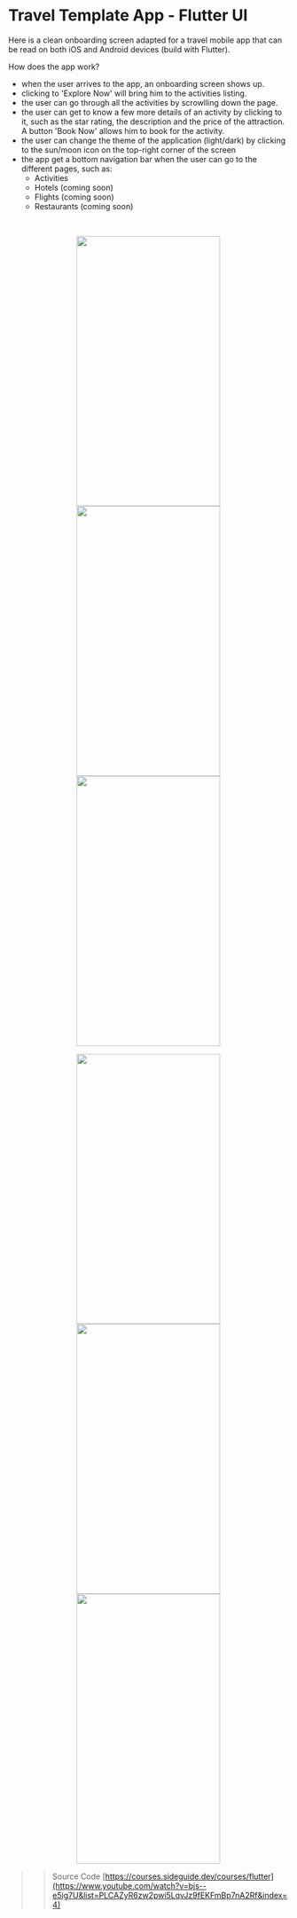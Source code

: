 # Travel Template App  - Flutter UI

Here is a clean onboarding screen adapted for a travel mobile app that can be read on both iOS and Android devices (build with Flutter). 

How does the app work?

 - when the user arrives to the app, an onboarding screen shows up. 
 - clicking to 'Explore Now' will bring him to the activities listing. 
 - the user can go through all the activities by scrowlling down the page.
 - the user can get to know a few more details of an activity by clicking to it, such as the star rating, the description and the price of the attraction. A button 'Book Now' allows him to book for the activity. 
 - the user can change the theme of the application (light/dark) by clicking to the sun/moon icon on the top-right corner of the screen 
 - the app get a bottom navigation bar when the user can go to the different pages, such as:
    - Activities
   - Hotels (coming soon)
   - Flights (coming soon)
   - Restaurants (coming soon)
    
<br />

<p align="center">
<img src="welcome_screen.png" height="487" width="259">
<img src="https://www.cjoint.com/doc/23_05/MEslyRERCiK_Screenshot-2023-05-18-at-13.22.35.png" height="487" width="259">
<img src="https://www.cjoint.com/doc/23_05/MEslzi71aFK_Screenshot-2023-05-18-at-13.22.57.png" height="487" width="259">
<p align="center">
<img src="https://www.cjoint.com/doc/23_05/MEslxQLQEHK_Screenshot-2023-05-18-at-13.22.20.png" height="487" width="259">
<img src="https://www.cjoint.com/doc/23_05/MEslAmCUfAK_Screenshot-2023-05-18-at-13.23.11.png" height="487" width="259">
<img src="https://www.cjoint.com/doc/23_05/MEslAKFZMbK_Screenshot-2023-05-18-at-13.23.23.png" height="487" width="259">

>> Source Code
[https://courses.sideguide.dev/courses/flutter](https://www.youtube.com/watch?v=bjs--e5ig7U&list=PLCAZyR6zw2pwi5LqvJz9fEKFmBp7nA2Rf&index=4)
